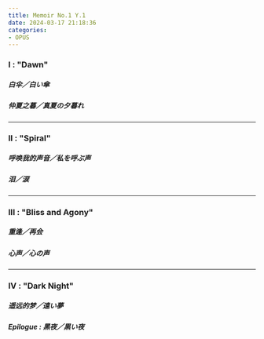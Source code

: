 ```yaml
---
title: Memoir No.1 Y.1
date: 2024-03-17 21:18:36
categories:
- OPUS
---
```


### I : "Dawn"

##### 白伞／白い傘

##### 仲夏之暮／真夏の夕暮れ

---

### II : "Spiral"

##### 呼唤我的声音／私を呼ぶ声

##### 泪／涙

---

### III : "Bliss and Agony"

##### 重逢／再会

##### 心声／心の声

---

### IV : "Dark Night"

##### 遥远的梦／遠い夢

##### Epilogue : 黑夜／黒い夜
